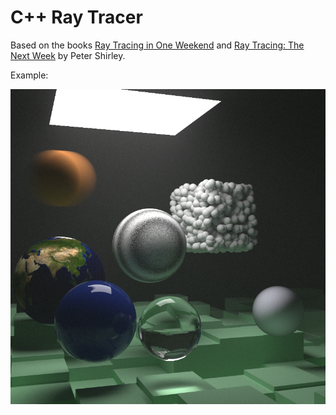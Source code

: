 # C++ Ray Tracer

Based on the books [Ray Tracing in One Weekend](https://raytracing.github.io//books/RayTracingInOneWeekend.html) and [Ray Tracing: The Next Week](https://raytracing.github.io//books/RayTracingTheNextWeek.html) by Peter Shirley. 

Example:

![Example](demo.png)